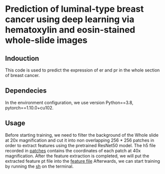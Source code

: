 # Prediction of luminal-type breast cancer using deep learning via hematoxylin and eosin-stained whole-slide images
## Indouction
This code is used to predict the expression of er and pr in the whole section of breast cancer.
## Dependecies
In the environment configuration, we use version Python==3.8, pytorch==1.10.0+cu102.
## Usage
Before starting training, we need to filter the background of the Whole slide at 20x magnification and cut it into non overlapping 256 * 256 patches in order to extract features using the pretrained ResNet50 model.
The h5 file recorded in [patches](https://github.com/syy-create/er_pr_slideClassify/tree/main/data/patches/er/patches) contains the coordinates of each patch at 40x magnification.
After the feature extraction is completed, we will put the extracted feature pt file into the [feature file](https://github.com/syy-create/er_pr_slideClassify/tree/main/data/feature/er)
Afterwards, we can start training by running the [sh](https://github.com/syy-create/er_pr_slideClassify/blob/main/demo/er%26pr/er.sh) on the terminal.

